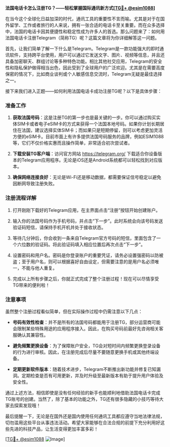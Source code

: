 **法国电话卡怎么注册TG？——轻松掌握国际通讯新方式[[TG💪+ @esim1088](https://t.me/s/esim1088)]**

在当今这个全球化日益加深的时代，通讯工具的重要性不言而喻。尤其是对于在国外留学、工作或者旅行的人来说，拥有一张合适的电话卡至关重要。而在众多选择中，法国的电话卡因其便捷性和稳定性成为许多人的首选。那么问题来了：如何用法国电话卡注册Telegram（简称TG）呢？这篇文章将为你详细解答这一问题。

首先，让我们简单了解一下什么是Telegram。Telegram是一款功能强大的即时通讯软件，支持跨平台使用，用户可以通过它发送文字、图片、视频等信息，并且还具备加密聊天、群组讨论等多种特色功能。相比其他社交应用，Telegram的安全性和隐私保护做得相当出色，因此受到了全球用户的广泛欢迎。尤其是在需要高度保密的情况下，比如商业谈判或个人敏感信息交流时，Telegram无疑是最佳选择之一。

接下来我们进入正题——如何利用法国电话卡成功注册TG呢？以下是具体步骤：

### 准备工作

1. **获取法国号码**：这是注册TG的第一步也是最关键的一步。你可以通过购买实体SIM卡或者电子eSIM卡的方式来获得一个法国本地号码。如果你计划长期居住在法国，建议选择实体SIM卡；而如果只是短期停留，则可以考虑更加灵活方便的eSIM卡。目前市面上有许多提供法国号码服务的品牌，例如ESIM1088等，它们不仅价格实惠而且操作简单，非常适合初次尝试者。
   
2. **下载安装TG客户端**：访问官方网站 https://telegram.org/ 下载适合你设备版本的Telegram应用程序。无论是iOS还是Android系统都可以轻松找到对应版本。

3. **确保网络连接良好**：无论是Wi-Fi还是移动数据，都需要保证信号稳定以避免因断网导致注册失败。

### 注册流程详解

1. 打开刚刚下载好的Telegram应用，在主界面点击“注册”按钮开始创建账户。

2. 输入你的法国号码作为手机号码，并点击“下一步”。此时系统会向该号码发送验证码短信，请保持手机开机并处于接收状态。

3. 等待几分钟后，你会收到一条来自Telegram官方号码的短信，里面包含了一个六位数的验证码。将此验证码填入相应位置后再次点击“下一步”。

4. 设置密码和用户名。密码是你登录账户的重要凭证，请务必设置强密码以防被盗；至于用户名，则可以根据喜好自由设定，但需要注意的是用户名必须唯一，不能与他人重复。

5. 完成以上所有步骤之后，你就正式完成了整个注册过程！现在可以尽情享受TG带来的便利啦！

### 注意事项

虽然整个注册过程看似简单，但在实际操作过程中仍需注意以下几点：

- **号码有效性检查**：并不是所有的法国号码都能用于注册TG，部分运营商可能会限制某些特殊用途的应用程序接入。因此，在购买号码前最好先咨询相关客服确认其兼容性。
  
- **避免频繁更换设备**：为了保障账户安全，TG会对短时间内频繁更换登录设备的行为进行审核。因此，在注册完成后尽量不要随意更换手机或其他终端设备。

- **定期更新软件版本**：随着技术进步，Telegram不断推出新功能并修复已知漏洞。定期检查是否有可用更新，并及时升级至最新版本有助于提升用户体验及安全性。

通过上述方法，相信即使是没有任何经验的新手也能顺利地借助法国电话卡完成TG账号的创建。当然了，除了基本的功能之外，TG还有很多隐藏的小技巧等待大家去探索发现哦！

最后提醒一下，无论是在国外还是国内使用任何通讯工具都应遵守当地法律法规，切勿滥用这些平台从事违法活动。希望大家能够在合法合规的前提下充分利用好这些先进的科技产品，让生活变得更加丰富多彩！

[[TG💪+ @esim1088](https://t.me/s/esim1088) ![Image](https://i.postimg.cc/4NQfJmqS/Snipaste-2025-05-13-00-14-12.png)]